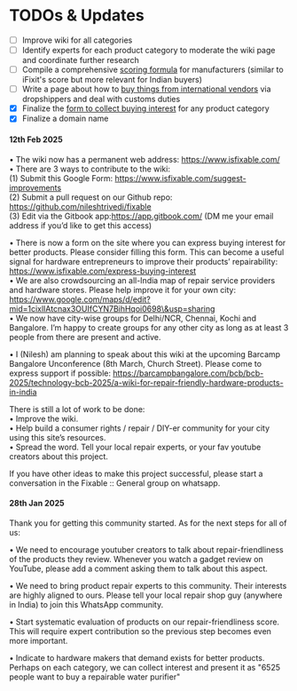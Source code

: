 # TODOs & Updates

* [ ] Improve wiki for all categories
* [ ] Identify experts for each product category to moderate the wiki page and coordinate further research
* [ ] Compile a comprehensive [scoring formula](scoring-formula.md) for manufacturers (similar to iFixit's score but more relevant for Indian buyers)
* [ ] Write a page about how to [buy things from international vendors](buying-internationally.md) via dropshippers and deal with customs duties
* [x] Finalize the [form to collect buying interest](express-buying-interest.md) for any product category
* [x] Finalize a domain name

#### 12th Feb 2025

•⁠ ⁠The wiki now has a permanent web address: https://www.isfixable.com/ \
•⁠ ⁠⁠There are 3 ways to contribute to the wiki: \
&#x20;   (1) Submit this Google Form: https://www.isfixable.com/suggest-improvements \
&#x20;   (2) Submit a pull request on our Github repo: https://github.com/nileshtrivedi/fixable \
&#x20;   (3) Edit via the Gitbook app:https://app.gitbook.com/ (DM me your email address if you’d like to get this access)

•⁠ ⁠There is now a form on the site where you can express buying interest for better products. Please consider filling this form. This can become a useful signal for hardware entrepreneurs to improve their products’ repairability: https://www.isfixable.com/express-buying-interest \
•⁠ ⁠⁠We are also crowdsourcing an all-India map of repair service providers and hardware stores. Please help improve it for your own city: https://www.google.com/maps/d/edit?mid=1cixlIAtcnax3OUIfCYN7BihHqoi0698\&usp=sharing \
•⁠ ⁠⁠We now have city-wise groups for Delhi/NCR, Chennai, Kochi and Bangalore. I’m happy to create groups for any other city as long as at least 3 people from there are present and active.

•⁠ ⁠I (Nilesh) am planning to speak about this wiki at the upcoming Barcamp Bangalore Unconference (8th March, Church Street). Please come to express support if possible: https://barcampbangalore.com/bcb/bcb-2025/technology-bcb-2025/a-wiki-for-repair-friendly-hardware-products-in-india

There is still a lot of work to be done: \
•⁠ ⁠⁠Improve the wiki. \
•⁠ ⁠Help build a consumer rights / repair / DIY-er community for your city using this site’s resources. \
•⁠ ⁠⁠Spread the word. Tell your local repair experts, or your fav youtube creators about this project.

If you have other ideas to make this project successful, please start a conversation in the Fixable :: General group on whatsapp.



#### 28th Jan 2025

Thank you for getting this community started. As for the next steps for all of us:

•⁠ ⁠We need to encourage youtuber creators to talk about repair-friendliness of the products they review. Whenever you watch a gadget review on YouTube, please add a comment asking them to talk about this aspect.&#x20;

•⁠ ⁠We need to bring product repair experts to this community. Their interests are highly aligned to ours. Please tell your local repair shop guy (anywhere in India) to join this WhatsApp community.&#x20;

•⁠ ⁠Start systematic evaluation of products on our repair-friendliness score. This will require expert contribution so the previous step becomes even more important.&#x20;

•⁠ ⁠Indicate to hardware makers that demand exists for better products. Perhaps on each category, we can collect interest and present it as "6525 people want to buy a repairable water purifier"



